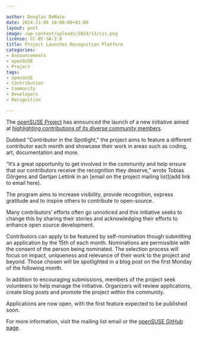 ```yaml
---

author: Douglas DeMaio
date: 2024-11-08 10:00:00+01:00
layout: post
image: /wp-content/uploads/2024/11/cis.png
license: CC-BY-SA-3.0
title: Project Launches Recognition Platform
categories:
- Announcements
- openSUSE
- Project
tags:
- openSUSE
- Contribution
- Community
- Developers
- Recognition

---
```


The [openSUSE Project](https://www.opensuse.org/) has announced the launch of a new initiative aimed at [highlighting contributions of its diverse community members](https://lists.opensuse.org/archives/list/project@lists.opensuse.org/thread/2Q4D5ERCHY7MBA6GHZ2K4SC7BFK5FEML/). 

Dubbed "Contributor in the Spotlight," the project aims to feature a different contributor each month and showcase their work in areas such as coding, art, documentation and more.

“It’s a great opportunity to get involved in the community and help ensure that our contributors receive the recognition they deserve,” wrote Tobias Görgens and Gertjan Lettink in an [email on the project mailing list](add link to email here).

The program aims to increase visibility, provide recognition, express gratitude and to inspire others to contribute to open-source.

Many contributors’ efforts often go unnoticed and this initiative seeks to change this by sharing their stories and acknowledging their efforts to enhance open source development.

Contributors can apply to be featured by self-nomination though submitting an application by the 15th of each month.  Nominations are permissible with the consent of the person being nominated. The selection process will focus on impact, uniqueness and relevance of their work to the project and beyond. Those chosen will be spotlighted in a blog post on the first Monday of the following month.

In addition to encouraging submissions, members of the project seek volunteers to help manage the initiative. Organizers will review applications, create blog posts and promote the project within the community.

Applications are now open, with the first feature expected to be published soon.

For more information, visit the mailing list email or the [openSUSE GitHub page](https://github.com/openSUSE/cits/issues/new?assignees=&labels=&projects=&template=application-contributor).

<meta name="openSUSE, Developers, sysadmin, user, Open Source, recognition," content="HTML,CSS,XML,JavaScript">

